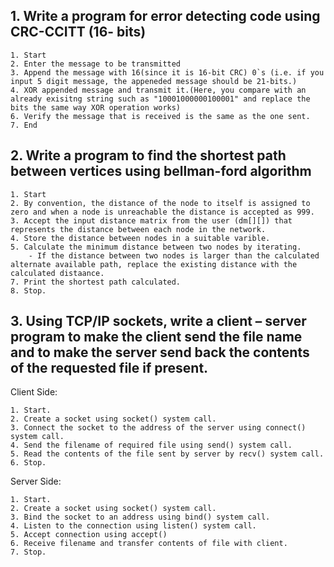 ## 1. Write a program for error detecting code using CRC-CCITT (16- bits)

```
1. Start
2. Enter the message to be transmitted
3. Append the message with 16(since it is 16-bit CRC) 0`s (i.e. if you input 5 digit message, the appeneded message should be 21-bits.)
4. XOR appended message and transmit it.(Here, you compare with an already exisitng string such as "10001000000100001" and replace the bits the same way XOR operation works)
6. Verify the message that is received is the same as the one sent.
7. End
```

## 2. Write a program to find the shortest path between vertices using bellman-ford algorithm

```
1. Start
2. By convention, the distance of the node to itself is assigned to zero and when a node is unreachable the distance is accepted as 999.
3. Accept the input distance matrix from the user (dm[][]) that represents the distance between each node in the network.
4. Store the distance between nodes in a suitable varible.
5. Calculate the minimum distance between two nodes by iterating.
    - If the distance between two nodes is larger than the calculated alternate available path, replace the existing distance with the  calculated distaance.
7. Print the shortest path calculated.
8. Stop.
```

## 3. Using TCP/IP sockets, write a client – server program to make the client send the file name and to make the server send back the contents of the requested file if present.

Client Side:

```
1. Start.
2. Create a socket using socket() system call.
3. Connect the socket to the address of the server using connect() system call.
4. Send the filename of required file using send() system call.
5. Read the contents of the file sent by server by recv() system call.
6. Stop.
```

Server Side:

```
1. Start.
2. Create a socket using socket() system call.
3. Bind the socket to an address using bind() system call.
4. Listen to the connection using listen() system call.
5. Accept connection using accept()
6. Receive filename and transfer contents of file with client.
7. Stop.
```
